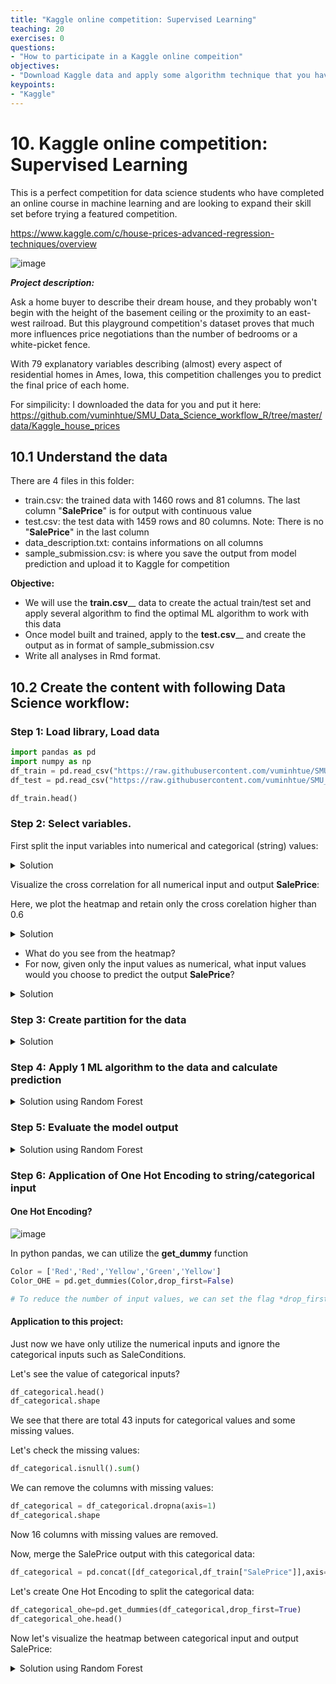 ```yaml
---
title: "Kaggle online competition: Supervised Learning"
teaching: 20
exercises: 0
questions:
- "How to participate in a Kaggle online compeition"
objectives:
- "Download Kaggle data and apply some algorithm technique that you have learnt to solve the actual data"
keypoints:
- "Kaggle"
---
```

# 10. Kaggle online competition: Supervised Learning
 
This is a perfect competition for data science students who have completed an online course in machine learning and are looking to expand their skill set before trying a featured competition. 

https://www.kaggle.com/c/house-prices-advanced-regression-techniques/overview
 
![image](https://user-images.githubusercontent.com/43855029/156053760-007e3d08-3472-47e5-ba96-c07d8d3fa325.png)

_**Project description:**_

Ask a home buyer to describe their dream house, and they probably won't begin with the height of the basement ceiling or the proximity to an east-west railroad. But this playground competition's dataset proves that much more influences price negotiations than the number of bedrooms or a white-picket fence.

With 79 explanatory variables describing (almost) every aspect of residential homes in Ames, Iowa, this competition challenges you to predict the final price of each home. 


For simpilicity: I downloaded the data for you and put it here:
https://github.com/vuminhtue/SMU_Data_Science_workflow_R/tree/master/data/Kaggle_house_prices


## 10.1 Understand the data

There are 4 files in this folder: 
- train.csv: the trained data with 1460 rows and 81 columns. The last column "**SalePrice**" is for output with continuous value
- test.csv: the test data with 1459 rows and 80 columns. Note: There is no  "**SalePrice**" in the last column
- data_description.txt: contains informations on all columns
- sample_submission.csv: is where you save the output from model prediction and upload it to Kaggle for competition

**Objective:**
- We will use the **train.csv**__ data to create the actual train/test set and apply several algorithm to find the optimal ML algorithm to work with this data
- Once model built and trained, apply to the **test.csv**__ and create the output as in format of sample_submission.csv
- Write all analyses in Rmd format.

## 10.2 Create the content with following Data Science workflow:

### Step 1: Load library, Load data

```python
import pandas as pd
import numpy as np
df_train = pd.read_csv("https://raw.githubusercontent.com/vuminhtue/SMU_Data_Science_workflow_R/master/data/Kaggle_house_prices/train.csv")
df_test = pd.read_csv("https://raw.githubusercontent.com/vuminhtue/SMU_Data_Science_workflow_R/master/data/Kaggle_house_prices/test.csv") 

df_train.head()
```

### Step 2: Select variables.

First split the input variables into numerical and categorical (string) values:

<details><summary>Solution</summary>
 
df_numerical=df_train.select_dtypes(exclude=['object'])
df_categorical=df_train.select_dtypes(include=['object'])
 
</details> 


Visualize  the cross correlation for all numerical input and output **SalePrice**:

Here, we plot the heatmap and retain only the cross corelation higher than 0.6

<details><summary>Solution</summary>

```python
import matplotlib.pyplot as plt
import seaborn as sns

plt.figure(figsize=(20, 10))
sns.heatmap(df_numerical.corr(), cmap='RdYlGn_r', annot=True,mask = (np.abs(df_numerical.corr()) < 0.6))
```
                                                                                                  
</details>
 
- What do you see from the heatmap?
- For now, given only the input values as numerical, what input values would you choose to predict the output **SalePrice**?

<details><summary>Solution</summary>

```python
df_train1 = df_train[["OverallQual","TotalBsmtSF","1stFlrSF","GrLivArea","GarageCars","GarageArea","SalePrice"]]
```

</details> 
 
### Step 3: Create partition for the data

<details><summary>Solution</summary>

```python
X = df_train1.iloc[:,0:6]
y = df_train1.iloc[:,-1] 
```
</details>
 
### Step 4: Apply 1 ML algorithm to the data and calculate prediction

<details><summary>Solution using Random Forest</summary>
 
```python
from sklearn.ensemble import RandomForestRegressor
model_RF = RandomForestRegressor(n_estimators=100).fit(X_train,y_train)
y_pred_RF = model_RF.predict(X_test)

```
</details>
 
### Step 5: Evaluate the model output

<details><summary>Solution using Random Forest</summary>

 ```python
from sklearn import metrics
print("R2 using Random Forest is: %1.2f " % metrics.r2_score(y_test,y_pred_RF)) 
print("RMSE using Random Forest is: %1.2f" % metrics.mean_squared_error(y_test,y_pred_RF,squared=False))
```
</details>
 
### Step 6: Application of One Hot Encoding to string/categorical input

#### One Hot Encoding?
![image](https://i.imgur.com/mtimFxh.png)

In python pandas, we can utilize the **get_dummy** function
 
```python
Color = ['Red','Red','Yellow','Green','Yellow']
Color_OHE = pd.get_dummies(Color,drop_first=False)

# To reduce the number of input values, we can set the flag *drop_first=True*

```

#### Application to this project:
 
Just now we have only utilize the numerical inputs and ignore the categorical inputs such as SaleConditions.
 
Let's see the value of categorical inputs?
 
 ```python
 df_categorical.head()
 df_categorical.shape
 ```
 
 We see that there are total 43 inputs for categorical values and some missing values.
 
 Let's check the missing values:
 
 ```python
 df_categorical.isnull().sum()
 ```
 
 We can remove the columns with missing values:
 
 ```python
 df_categorical = df_categorical.dropna(axis=1)
 df_categorical.shape
 ```
 
 Now 16 columns with missing values are removed.
 
 Now, merge the SalePrice output with this categorical data:
 
 ```python
 df_categorical = pd.concat([df_categorical,df_train["SalePrice"]],axis=1)
 ```
 
 Let's create One Hot Encoding to split the categorical data:
 
```python
df_categorical_ohe=pd.get_dummies(df_categorical,drop_first=True)
df_categorical_ohe.head()
```
 
Now let's visualize the heatmap between categorical input and output SalePrice:

<details><summary>Solution using Random Forest</summary>
 
```python
plt.figure(figsize=(20, 10))
sns.heatmap(df_categorical.corr(), cmap='RdYlGn_r', annot=True,mask = (np.abs(df_categorical.corr()) < 0.5))
```
                                                                                                        
                                                                                                       
Select the best variables:

```python
cate_selected = df_categorical[["KitchenQual_Gd","ExterQual_TA"]]
```

Merge with the numerical data:

```python
df_train2 = pd.concat([cate_selected,df_train1],axis=1)
X = df_train1.iloc[:,0:8]
y = df_train1.iloc[:,-1]                                                                                                            
```

Split to training and testing:

```python
from sklearn.model_selection import train_test_split
X_train, X_test, y_train, y_test = train_test_split(X,y,train_size=0.6,random_state=123)
```

Apply 1 ML model

```python
from sklearn.ensemble import RandomForestRegressor
model_RF = RandomForestRegressor(n_estimators=100).fit(X_train,y_train)
y_pred_RF = model_RF.predict(X_test)
```

Evaluate the output:

```python
from sklearn import metrics
print("R2 using Random Forest is: %1.2f " % metrics.r2_score(y_test,y_pred_RF)) 
print("RMSE using Random Forest is: %1.2f" % metrics.mean_squared_error(y_test,y_pred_RF,squared=False))
```
</details>

 
